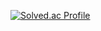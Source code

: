 [![Solved.ac Profile](http://mazassumnida.wtf/api/v2/generate_badge?boj=hyunee169)](https://solved.ac/hyunee169/)

